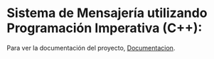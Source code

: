 # Sistema de Mensajería utilizando Programación Imperativa (C++):

Para ver la documentación del proyecto, [Documentacion](Documentacion/Documentacion.pdf).
